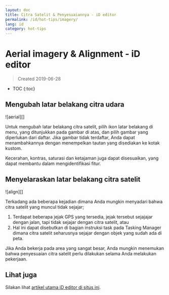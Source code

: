 ```yaml
---
layout: doc
title: Citra Satelit & Penyesuaiannya - iD editor
permalink: /id/hot-tips/imagery/
lang: id
category: hot-tips
---
```


Aerial imagery & Alignment - iD editor
============

> Created 2019-06-28  

- TOC
{:toc}

Mengubah latar belakang citra udara
--------------

![aerial][]

Untuk mengubah latar belakang citra satelit, pilih ikon latar belakang di menu, yang ditunjukkan pada gambar di atas, dan pilih gambar yang diperlukan dari daftar. Jika gambar tidak terdaftar, Anda dapat menambahkannya dengan menempelkan tautan yang disediakan ke kotak kustom.

Kecerahan, kontras, saturasi dan ketajaman juga dapat disesuaikan, yang dapat membantu dalam mengidentifikasi fitur.

Menyelaraskan latar belakang citra satelit
--------------------------------------

![align][]

Terkadang ada beberapa kejadian dimana Anda mungkin menyadari bahwa citra satelit yang muncul tidak sejajar;

1.  Terdapat beberapa jejak GPS yang tersedia, jejak tersebut sejajajar dengan jalan, tapi tidak sejajar dengan citra satelit, atau
2.  Hal ini dapat disebutkan di bagian instruksi task pada Tasking Manager dimana citra satelit seharusnya sejajar dengan objek yang sudah ada di peta.


Jika Anda bekerja pada area yang sangat besar, Anda mungkin menemukan bahwa penyesuaian citra satelit perlu dilakukan selama Anda melakukan pekerjaan. 

Lihat juga
--------

Silakan lihat [artikel utama iD editor di situs ini](/en/beginner/id-editor/#configuring-the-background-layer).  

[udara]: /images/hot-tips/aerial.gif "iD editor - changing the background imagery"
[sejajar]:/images/hot-tips/align.gif "iD editor - aligning the imagery"
[keymon]:/images/hot-tips/keymon.png
[Video-OSM-TM]: /images/hot-tips/OSM-TM-video.png "Humanitarian OpenStreetMap Team - Tasking Manager Tutorial Videos"
